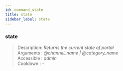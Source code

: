 ```yaml
---
id: command_state
title: state
sidebar_label: state
---
```


### state            

> Description: _Returns the current state of portal_<br>
> Arguments  : _@channel\_name \| @category\_name_<br>
> Accessible : _admin_<br>
> Cooldown   : _-_<br>